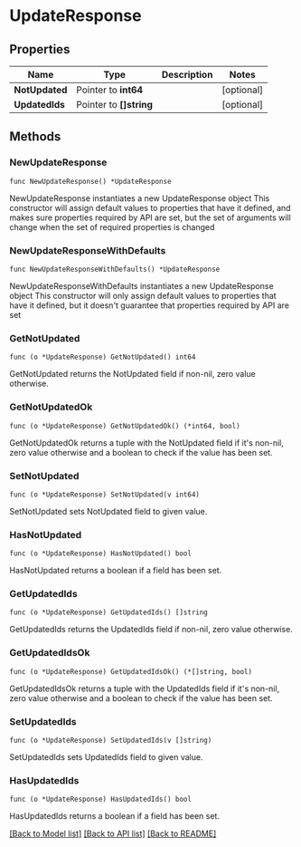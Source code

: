 # UpdateResponse

## Properties

Name | Type | Description | Notes
------------ | ------------- | ------------- | -------------
**NotUpdated** | Pointer to **int64** |  | [optional] 
**UpdatedIds** | Pointer to **[]string** |  | [optional] 

## Methods

### NewUpdateResponse

`func NewUpdateResponse() *UpdateResponse`

NewUpdateResponse instantiates a new UpdateResponse object
This constructor will assign default values to properties that have it defined,
and makes sure properties required by API are set, but the set of arguments
will change when the set of required properties is changed

### NewUpdateResponseWithDefaults

`func NewUpdateResponseWithDefaults() *UpdateResponse`

NewUpdateResponseWithDefaults instantiates a new UpdateResponse object
This constructor will only assign default values to properties that have it defined,
but it doesn't guarantee that properties required by API are set

### GetNotUpdated

`func (o *UpdateResponse) GetNotUpdated() int64`

GetNotUpdated returns the NotUpdated field if non-nil, zero value otherwise.

### GetNotUpdatedOk

`func (o *UpdateResponse) GetNotUpdatedOk() (*int64, bool)`

GetNotUpdatedOk returns a tuple with the NotUpdated field if it's non-nil, zero value otherwise
and a boolean to check if the value has been set.

### SetNotUpdated

`func (o *UpdateResponse) SetNotUpdated(v int64)`

SetNotUpdated sets NotUpdated field to given value.

### HasNotUpdated

`func (o *UpdateResponse) HasNotUpdated() bool`

HasNotUpdated returns a boolean if a field has been set.

### GetUpdatedIds

`func (o *UpdateResponse) GetUpdatedIds() []string`

GetUpdatedIds returns the UpdatedIds field if non-nil, zero value otherwise.

### GetUpdatedIdsOk

`func (o *UpdateResponse) GetUpdatedIdsOk() (*[]string, bool)`

GetUpdatedIdsOk returns a tuple with the UpdatedIds field if it's non-nil, zero value otherwise
and a boolean to check if the value has been set.

### SetUpdatedIds

`func (o *UpdateResponse) SetUpdatedIds(v []string)`

SetUpdatedIds sets UpdatedIds field to given value.

### HasUpdatedIds

`func (o *UpdateResponse) HasUpdatedIds() bool`

HasUpdatedIds returns a boolean if a field has been set.


[[Back to Model list]](../README.md#documentation-for-models) [[Back to API list]](../README.md#documentation-for-api-endpoints) [[Back to README]](../README.md)



